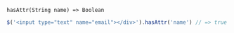     hasAttr(String name) => Boolean

~~~js
$('<input type="text" name="email"></div>').hasAttr('name') // => true
~~~